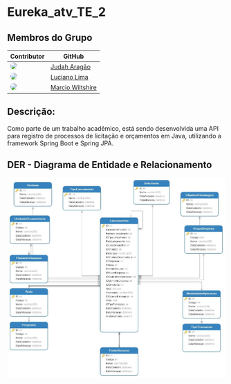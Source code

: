 # Eureka_atv_TE_2

## Membros do Grupo

| Contributor | GitHub |
| --- | --- |
| [<img src="https://github.com/judaharagao.png" width="60" style="border-radius: 50%;">](https://github.com/judaharagao) | [Judah Aragão](https://github.com/judaharagao) |
| [<img src="https://github.com/lucianoGIS.png" width="60" style="border-radius: 50%;">](https://github.com/lucianoGIS) | [Luciano Lima](https://github.com/lucianoGIS) |
| [<img src="https://github.com/marcioscw.png" width="60" style="border-radius: 50%;">](https://github.com/marcioscw) | [Marcio Wiltshire](https://github.com/marcioscw) |


<!-- Add more contributors here -->



## Descrição:

Como parte de um trabalho acadêmico, está sendo desenvolvida uma API para registro de processos de licitação e orçamentos em Java, utilizando a framework Spring Boot e Spring JPA.

## DER - Diagrama de Entidade e Relacionamento

![DER - Orçamento](https://raw.githubusercontent.com/JudahAragao/eureka_atv_TE_2/main/ext_projeto/img/DER%20-%20Orcamento.jpg)
